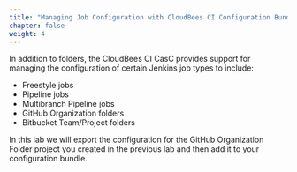 ```yaml
---
title: "Managing Job Configuration with CloudBees CI Configuration Bundles"
chapter: false
weight: 4
--- 
```


In addition to folders, the CloudBees CI CasC provides support for managing the configuration of certain Jenkins job types to include:

- Freestyle jobs
- Pipeline jobs
- Multibranch Pipeline jobs
- GitHub Organization folders
- Bitbucket Team/Project folders

In this lab we will export the configuration for the GitHub Organization Folder project you created in the previous lab and then add it to your configuration bundle.